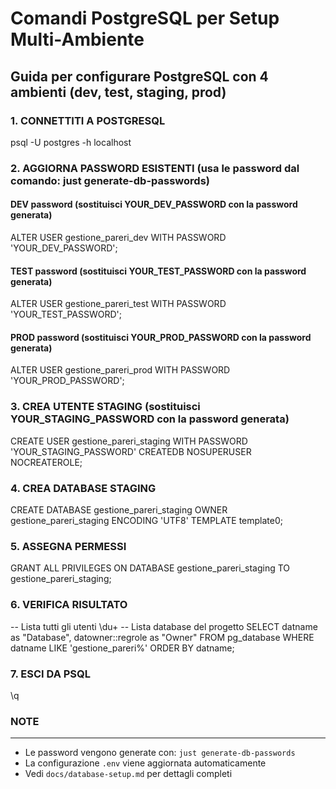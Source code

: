 # Comandi PostgreSQL per Setup Multi-Ambiente

## Guida per configurare PostgreSQL con 4 ambienti (dev, test, staging, prod)

### 1. CONNETTITI A POSTGRESQL

psql -U postgres -h localhost

### 2. AGGIORNA PASSWORD ESISTENTI (usa le password dal comando: just generate-db-passwords)

#### DEV password (sostituisci YOUR_DEV_PASSWORD con la password generata)

ALTER USER gestione_pareri_dev WITH PASSWORD 'YOUR_DEV_PASSWORD';

#### TEST password (sostituisci YOUR_TEST_PASSWORD con la password generata)

ALTER USER gestione_pareri_test WITH PASSWORD 'YOUR_TEST_PASSWORD';

#### PROD password (sostituisci YOUR_PROD_PASSWORD con la password generata)

ALTER USER gestione_pareri_prod WITH PASSWORD 'YOUR_PROD_PASSWORD';

### 3. CREA UTENTE STAGING (sostituisci YOUR_STAGING_PASSWORD con la password generata)

CREATE USER gestione_pareri_staging WITH PASSWORD 'YOUR_STAGING_PASSWORD' CREATEDB NOSUPERUSER
NOCREATEROLE;

### 4. CREA DATABASE STAGING

CREATE DATABASE gestione_pareri_staging OWNER gestione_pareri_staging ENCODING 'UTF8' TEMPLATE
template0;

### 5. ASSEGNA PERMESSI

GRANT ALL PRIVILEGES ON DATABASE gestione_pareri_staging TO gestione_pareri_staging;

### 6. VERIFICA RISULTATO

-- Lista tutti gli utenti \du+ -- Lista database del progetto SELECT datname as "Database",
datowner::regrole as "Owner" FROM pg_database WHERE datname LIKE 'gestione_pareri%' ORDER BY
datname;

### 7. ESCI DA PSQL

\q

### NOTE

---

- Le password vengono generate con: `just generate-db-passwords`
- La configurazione `.env` viene aggiornata automaticamente
- Vedi `docs/database-setup.md` per dettagli completi

